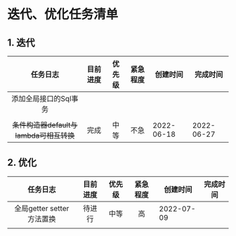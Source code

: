 # 迭代、优化任务清单



## 1. 迭代

|                任务日志                 | 目前进度 | 优先级 | 紧急程度 | 创建时间   | 完成时间   |
| :-------------------------------------: | :------: | :----: | :------: | ---------- | ---------- |
|          添加全局接口的Sql事务          |          |        |          |            |            |
|                                         |          |        |          |            |            |
| ~~条件构造器default与lambda可相互转换~~ |   完成   |  中等  |   不急   | 2022-06-18 | 2022-06-27 |

## 2. 优化

|         任务日志          | 目前进度 | 优先级 | 紧急程度 | 创建时间   | 完成时间 |
| :-----------------------: | :------: | :----: | :------: | ---------- | -------- |
| 全局getter setter方法置换 |  待进行  |  中等  |    高    | 2022-07-09 |          |
|                           |          |        |          |            |          |
